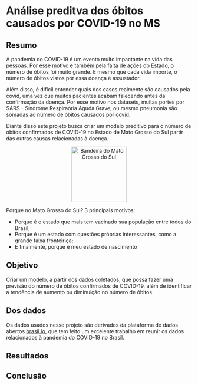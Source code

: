 # Análise preditva dos óbitos causados por COVID-19 no MS

## Resumo


A pandemia do COVID-19 é um evento muito impactante na vida das pessoas. Por esse motivo e também pela falta de ações do Estado, o número de óbitos foi muito grande. E mesmo que cada vida importe, o número de óbitos vistos por essa doença é assustador. 

Além disso, é difícil entender quais dos casos realmente são causados pela covid, uma vez que muitos pacientes acabam falecendo antes da confirmação da doença. Por esse motivo nos datasets, muitas portes por SARS - Síndrome Respiraória Aguda Grave, ou mesmo pneumonia são somadas ao número de óbitos causados por covid.

Diante disso este projeto busca criar um modelo preditivo para o número de óbitos confirmados de COVID-19 no Estado de Mato Grosso do Sul partir das outras causas relacionadas à doença.


<center><img src="https://user-images.githubusercontent.com/37647139/133510771-5a1b6714-4d27-43ff-8ee1-8ed037f23163.png" alt="Bandeira do Mato Grosso do Sul" width="150"/></center>

Porque no Mato Grosso do Sul? 3 principais motivos: 
- Porque é o estado que mais tem vacinado sua população entre todos do Brasil;
- Porque é um estado com questões próprias interessantes, como a grande faixa fronteiriça;
- E finalmente, porque é meu estado de nascimento

## Objetivo

Criar um modelo, a partir dos dados coletados, que possa fazer uma previsão do número de óbitos confirmados de COVID-19, além de identificar a tendência de aumento ou diminuição no número de óbitos.

## Dos dados

Os dados usados nesse projeto são derivados da plataforma de dados abertos [brasil.io](https://brasil.io/dataset/covid19/caso_full/), que tem feito um excelente trabalho em reunir os dados relacionados à pandemia do COVID-19 no Brasil.

## Resultados

## Conclusão
